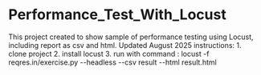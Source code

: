 # Performance_Test_With_Locust
This project created to show sample of performance testing using Locust, including report as csv and html. Updated August 2025
instructions:
    1. clone project
    2. install locust
    3. run with command : locust -f reqres.in/exercise.py --headless --csv result --html result.html